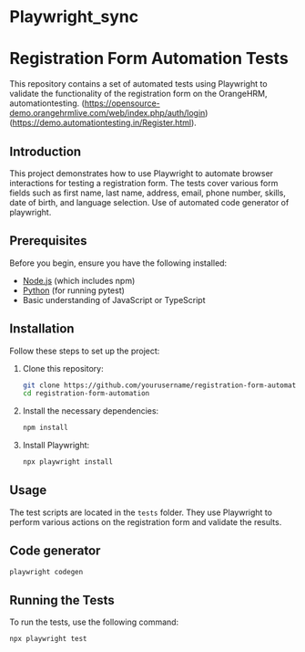 # Playwright_sync
# Registration Form Automation Tests

This repository contains a set of automated tests using Playwright to validate the functionality of the registration form on the OrangeHRM, automationtesting.
(https://opensource-demo.orangehrmlive.com/web/index.php/auth/login)
(https://demo.automationtesting.in/Register.html).


## Introduction

This project demonstrates how to use Playwright to automate browser interactions for testing a registration form. The tests cover various form fields such as first name, last name, address, email, phone number, skills, date of birth, and language selection. Use of automated code generator of playwright.

## Prerequisites

Before you begin, ensure you have the following installed:

- [Node.js](https://nodejs.org/en/) (which includes npm)
- [Python](https://www.python.org/) (for running pytest)
- Basic understanding of JavaScript or TypeScript

## Installation

Follow these steps to set up the project:

1. Clone this repository:

    ```sh
    git clone https://github.com/yourusername/registration-form-automation.git
    cd registration-form-automation
    ```

2. Install the necessary dependencies:

    ```sh
    npm install
    ```

3. Install Playwright:

    ```sh
    npx playwright install
    ```

## Usage

The test scripts are located in the `tests` folder. They use Playwright to perform various actions on the registration form and validate the results.

## Code generator

```sh
playwright codegen
```

## Running the Tests

To run the tests, use the following command:

```sh
npx playwright test
```

